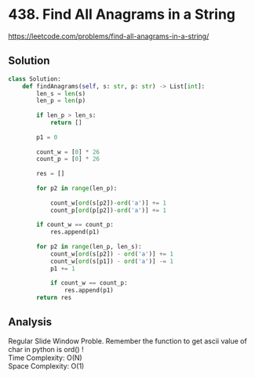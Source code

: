# 438. Find All Anagrams in a String
https://leetcode.com/problems/find-all-anagrams-in-a-string/


## Solution
```python
class Solution:
    def findAnagrams(self, s: str, p: str) -> List[int]:
        len_s = len(s)
        len_p = len(p)
   
        if len_p > len_s:
            return []
        
        p1 = 0
        
        count_w = [0] * 26
        count_p = [0] * 26
        
        res = []
        
        for p2 in range(len_p):
            
            count_w[ord(s[p2])-ord('a')] += 1
            count_p[ord(p[p2])-ord('a')] += 1
            
        if count_w == count_p:
            res.append(p1)
            
        for p2 in range(len_p, len_s):
            count_w[ord(s[p2]) - ord('a')] += 1
            count_w[ord(s[p1]) - ord('a')] -= 1
            p1 += 1
            
            if count_w == count_p:
                res.append(p1)
        return res
```
## Analysis
Regular Slide Window Proble. Remember the function to get ascii value of char in python is ord() !\
Time Complexity: O(N)\
Space Complexity: O(1)

